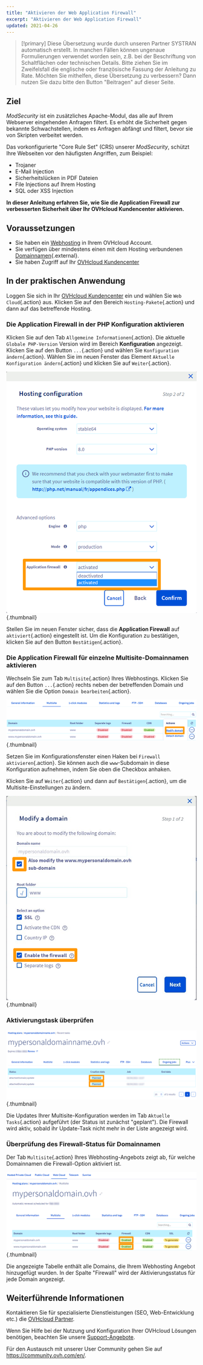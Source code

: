 ```yaml
---
title: "Aktivieren der Web Application Firewall"
excerpt: "Aktivieren der Web Application Firewall"
updated: 2021-04-26
---
```


> [!primary]
> Diese Übersetzung wurde durch unseren Partner SYSTRAN automatisch erstellt. In manchen Fällen können ungenaue Formulierungen verwendet worden sein, z.B. bei der Beschriftung von Schaltflächen oder technischen Details. Bitte ziehen Sie im Zweifelsfall die englische oder französische Fassung der Anleitung zu Rate. Möchten Sie mithelfen, diese Übersetzung zu verbessern? Dann nutzen Sie dazu bitte den Button "Beitragen" auf dieser Seite.
>

## Ziel 

*ModSecurity* ist ein zusätzliches Apache-Modul, das alle auf Ihrem Webserver eingehenden Anfragen filtert. Es erhöht die Sicherheit gegen bekannte Schwachstellen, indem es Anfragen abfängt und filtert, bevor sie von Skripten verbeitet werden.

Das vorkonfigurierte "Core Rule Set" (CRS) unserer *ModSecurity*, schützt Ihre Webseiten vor den häufigsten Angriffen, zum Beispiel:

- Trojaner
- E-Mail Injection
- Sicherheitslücken in PDF Dateien
- File Injections auf Ihrem Hosting
- SQL oder XSS Injection

**In dieser Anleitung erfahren Sie, wie Sie die Application Firewall zur verbesserten Sicherheit über Ihr OVHcloud Kundencenter aktivieren.**

## Voraussetzungen

- Sie haben ein [Webhosting](/links/web/hosting) in Ihrem OVHcloud Account.
- Sie verfügen über mindestens einen mit dem Hosting verbundenen [Domainnamen](https://www.ovhcloud.com/de/domains/){.external}.
- Sie haben Zugriff auf Ihr [OVHcloud Kundencenter](/links/manager)

## In der praktischen Anwendung

Loggen Sie sich in Ihr [OVHcloud Kundencenter](/links/manager) ein und wählen Sie `Web Cloud`{.action} aus. Klicken Sie auf den Bereich `Hosting-Pakete`{.action} und dann auf das betreffende Hosting.

### Die Application Firewall in der PHP Konfiguration aktivieren

Klicken Sie auf den Tab `Allgemeine Informationen`{.action}. Die aktuelle `Globale PHP-Version` Version wird im Bereich **Konfiguration** angezeigt. Klicken Sie auf den Button `...`{.action} und wählen Sie `Konfiguration ändern`{.action}. Wählen Sie im neuen Fenster das Element `Aktuelle Konfiguration ändern`{.action} und klicken Sie auf `Weiter`{.action}.

![managephpconfig](images/application-firewall-step-2.png){.thumbnail}

Stellen Sie im neuen Fenster sicher, dass die **Application Firewall** auf `aktiviert`{.action} eingestellt ist. Um die Konfiguration zu bestätigen, klicken Sie auf den Button `Bestätigen`{.action}.

### Die Application Firewall für einzelne Multisite-Domainnamen aktivieren

Wechseln Sie zum Tab `Multisite`{.action} Ihres Webhostings. Klicken Sie auf den Button `...`{.action} rechts neben der betreffenden Domain und wählen Sie die Option `Domain bearbeiten`{.action}.

![Multisite](images/modify-a-domain.png){.thumbnail}

Setzen Sie im Konfigurationsfenster einen Haken bei `Firewall aktivieren`{.action}. Sie können auch die `www`-Subdomain in diese Konfiguration aufnehmen, indem Sie oben die Checkbox anhaken.

Klicken Sie auf `Weiter`{.action} und dann auf `Bestätigen`{.action}, um die Multisite-Einstellungen zu ändern.

![modifydomain](images/modify-a-domain-enable-firewall-step-1.png){.thumbnail}

### Aktivierungstask überprüfen

![Multisite](images/firewall-planned.png){.thumbnail}

Die Updates Ihrer Multisite-Konfiguration werden im Tab `Aktuelle Tasks`{.action} aufgeführt (der Status ist zunächst "geplant"). Die Firewall wird aktiv, sobald ihr Update-Task nicht mehr in der Liste angezeigt wird.

### Überprüfung des Firewall-Status für Domainnamen

Der Tab `Multisite`{.action} Ihres Webhosting-Angebots zeigt ab, für welche Domainnamen die Firewall-Option aktiviert ist.

![Multisite](images/firewall-enabled.png){.thumbnail}

Die angezeigte Tabelle enthält alle Domains, die Ihrem Webhosting Angebot hinzugefügt wurden. In der Spalte "Firewall" wird der Aktivierungsstatus für jede Domain angezeigt.

## Weiterführende Informationen

Kontaktieren Sie für spezialisierte Dienstleistungen (SEO, Web-Entwicklung etc.) die [OVHcloud Partner](/links/partner).

Wenn Sie Hilfe bei der Nutzung und Konfiguration Ihrer OVHcloud Lösungen benötigen, beachten Sie unsere [Support-Angebote](/links/support).

Für den Austausch mit unserer User Community gehen Sie auf <https://community.ovh.com/en/>.